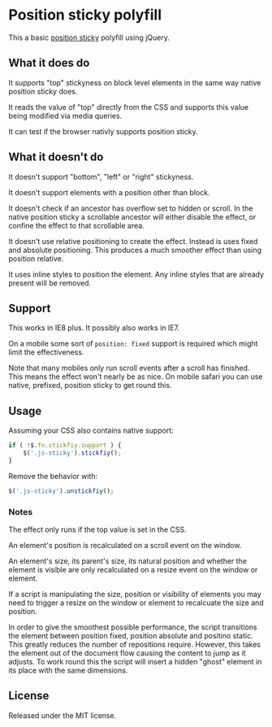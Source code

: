 # Position sticky polyfill

This a basic [position sticky](http://caniuse.com/#feat=css-sticky) polyfill using jQuery.

## What it does do

It supports "top" stickyness on block level elements in the same way native position sticky does.

It reads the value of "top" directly from the CSS and supports this value being modified via media queries.

It can test if the browser nativly supports position sticky.

## What it doesn't do

It doesn't support "bottom", "left" or "right" stickyness.

It doesn't support elements with a position other than block.

It doesn't check if an ancestor has overflow set to hidden or scroll.  In the native position sticky a scrollable ancestor will either disable the effect, or confine the effect to that scrollable area.

It doesn't use relative positioning to create the effect.  Instead is uses fixed and absolute positioning.  This produces a much smoother effect than using position relative.

It uses inline styles to position the element.  Any inline styles that are already present will be removed.

## Support

This works in IE8 plus.  It possibly also works in IE7.

On a mobile some sort of `position: fixed` support is required which might limit the effectiveness.

Note that many mobiles only run scroll events after a scroll has finished.  This means the effect won't
nearly be as nice.  On mobile safari you can use native, prefixed, position sticky to get round this.

## Usage

Assuming your CSS also contains native support:

```js
if ( !$.fn.stickfiy.support ) {
	$('.js-sticky').stickfiy();
}
```

Remove the behavior with:

```js
$('.js-sticky').unstickfiy();
```

### Notes

The effect only runs if the top value is set in the CSS.

An element's position is recalculated on a scroll event on the window.

An element's size, its parent's size, its natural position and whether the element is visible 
are only recalculated on a resize event on the window or element.

If a script is manipulating the size, position or visibility of elements you may need to trigger a 
resize on the window or element to recalcuate the size and position.

In order to give the smoothest possible performance, the script transitions the element between position fixed,
position absolute and positino static.  This greatly reduces the number of repositions require.  However, this takes the element out of the document flow causing the content to jump as it adjusts.  To work round this the script will insert a hidden "ghost" element in its place with the same dimensions.

## License

Released under the MIT license.
